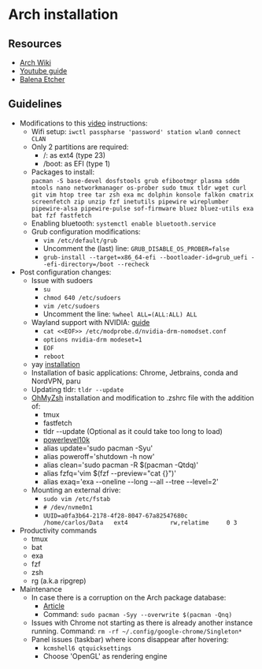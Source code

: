 # Arch installation

## Resources
- [Arch Wiki](https://wiki.archlinux.org/title/installation_guide)
- [Youtube guide](https://www.youtube.com/watch?v=FxeriGuJKTM)
- [Balena Etcher](https://etcher.balena.io/)

## Guidelines
- Modifications to this [video](https://www.youtube.com/watch?v=FxeriGuJKTM) instructions:
    - Wifi setup: `iwctl passpharse 'password' station wlan0 connect CLAN`
    - Only 2 partitions are required:
      - /: as ext4 (type 23)
      - /boot: as EFI (type 1)
    - Packages to install: <br> `pacman -S base-devel dosfstools grub efibootmgr plasma sddm mtools nano networkmanager os-prober sudo tmux tldr wget curl git vim htop tree tar zsh exa mc dolphin konsole falkon cmatrix screenfetch zip unzip fzf inetutils pipewire wireplumber pipewire-alsa pipewire-pulse sof-firmware bluez bluez-utils exa bat fzf fastfetch`
    - Enabling bluetooth: `systemctl enable bluetooth.service`
    - Grub configuration modifications:
      - `vim /etc/default/grub`
      - Uncomment the (last) line: `GRUB_DISABLE_OS_PROBER=false`
      - `grub-install --target=x86_64-efi --bootloader-id=grub_uefi --efi-directory=/boot --recheck`
- Post configuration changes:
    - Issue with sudoers
      - `su`
      - `chmod 640 /etc/sudoers`
      - `vim /etc/sudoers`
      - Uncomment the line: `%wheel ALL=(ALL:ALL) ALL`
    - Wayland support with NVIDIA: [guide](https://wiki.archlinux.org/title/NVIDIA)
      - `cat <<EOF>> /etc/modprobe.d/nvidia-drm-nomodset.conf`
      - `options nvidia-drm modeset=1`
      - `EOF`
      - `reboot`
    - yay [installation](https://itsfoss.com/install-yay-arch-linux/)
    - Installation of basic applications: Chrome, Jetbrains, conda and NordVPN, paru
    - Updating tldr: `tldr --update`
    - [OhMyZsh](https://ohmyz.sh/) installation and modification to .zshrc file with the addition of:
        - tmux
        - fastfetch
        - tldr --update (Optional as it could take too long to load)
        - [powerlevel10k](https://dev.to/trevorzylks/using-powerlevel10k-to-customize-zsh-4f8o)
        - alias update='sudo pacman -Syu'
        - alias poweroff='shutdown -h now'
        - alias clean='sudo pacman -R $(pacman -Qtdq)'
        - alias fzfq='vim $(fzf --preview="cat {}")'
        - alias exaq='exa --oneline --long --all --tree --level=2'
    - Mounting an external drive:
      - `sudo vim /etc/fstab`
      - `# /dev/nvme0n1`
      - `UUID=a0fa3b64-2178-4f28-8047-67a82547680c       /home/carlos/Data   ext4            rw,relatime     0 3`
- Productivity commands
  - tmux
  - bat
  - exa
  - fzf
  - zsh
  - rg (a.k.a ripgrep)
- Maintenance
  - In case there is a corruption on the Arch package database:
    - [Article](https://bbs.archlinux.org/viewtopic.php?id=262288)
    - Command: `sudo pacman -Syy --overwrite $(pacman -Qnq)`
  - Issues with Chrome not starting as there is already another instance running. Command: `rm -rf ~/.config/google-chrome/Singleton*`
  - Panel issues (taskbar) where icons disappear after hovering: 
    - `kcmshell6 qtquicksettings`
    - Choose 'OpenGL' as rendering engine